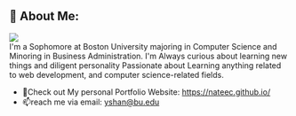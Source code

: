 ## 👋 About Me:
![](https://komarev.com/ghpvc/?username=NateEc)\
I'm a Sophomore at Boston University majoring in Computer Science and Minoring in Business Administration. I'm Always curious about learning new things and diligent personality
Passionate about Learning anything related to web development, and computer science-related fields.

- 🌱Check out My personal Portfolio Website: https://nateec.github.io/
- 📫reach me via email: yshan@bu.edu  



